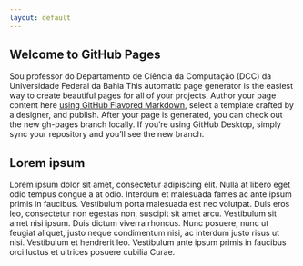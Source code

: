 ```yaml
---
layout: default
---
```


## Welcome to GitHub Pages
Sou professor do Departamento de Ciência da Computação (DCC) da Universidade Federal da Bahia 
This automatic page generator is the easiest way to create beautiful pages for all of your projects. Author your page content here 
<a href="https://guides.github.com/features/mastering-markdown/" target="_blank">using GitHub Flavored Markdown</a>, select a template crafted by a designer, and publish. After your page is generated, you can check out the new gh-pages branch locally. If you’re 
using GitHub Desktop, simply sync your repository and you’ll see the new branch.

## Lorem ipsum

Lorem ipsum dolor sit amet, consectetur adipiscing elit. Nulla at libero eget odio tempus congue a at odio. Interdum et malesuada 
fames ac ante ipsum primis in faucibus. Vestibulum porta malesuada est nec volutpat. Duis eros leo, consectetur non egestas non, 
suscipit sit amet arcu. Vestibulum sit amet nisi ipsum. Duis dictum viverra rhoncus. Nunc posuere, nunc ut feugiat aliquet, justo 
neque condimentum nisi, ac interdum justo risus ut nisi. Vestibulum et hendrerit leo. Vestibulum ante ipsum primis in faucibus orci
luctus et ultrices posuere cubilia Curae.
